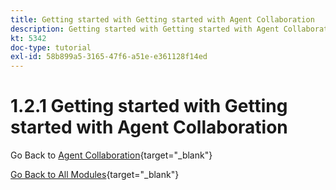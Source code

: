 ```yaml
---
title: Getting started with Getting started with Agent Collaboration
description: Getting started with Getting started with Agent Collaboration
kt: 5342
doc-type: tutorial
exl-id: 58b899a5-3165-47f6-a51e-e361128f14ed
---
```

# 1.2.1 Getting started with Getting started with Agent Collaboration

Go Back to [Agent Collaboration](./agentcollaboration.md){target="_blank"}

[Go Back to All Modules](./../../../overview.md){target="_blank"}
